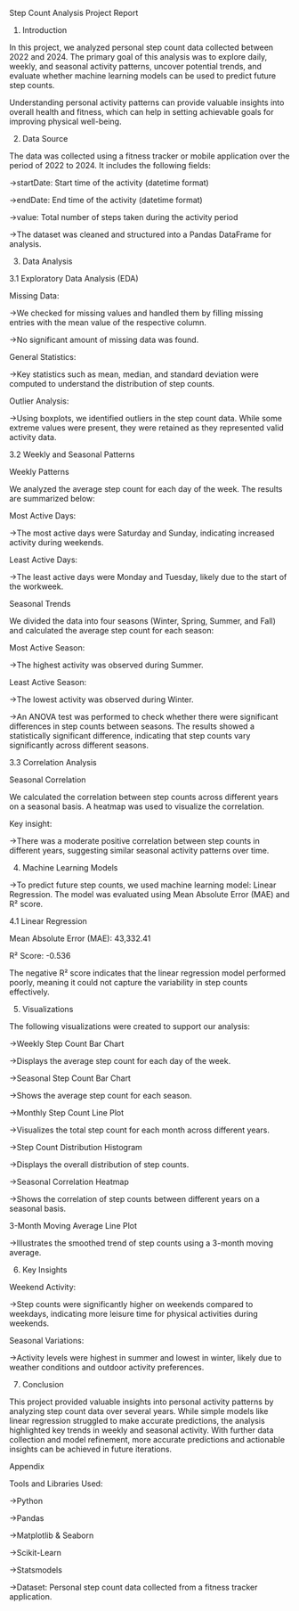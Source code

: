Step Count Analysis Project Report

1. Introduction
   
In this project, we analyzed personal step count data collected between 2022 and 2024. The primary goal of this analysis was to explore daily, weekly, and seasonal activity patterns, uncover potential trends, and evaluate whether machine learning models can be used to predict future step counts.

Understanding personal activity patterns can provide valuable insights into overall health and fitness, which can help in setting achievable goals for improving physical well-being.

2. Data Source
   
The data was collected using a fitness tracker or mobile application over the period of 2022 to 2024. It includes the following fields:

->startDate: Start time of the activity (datetime format)

->endDate: End time of the activity (datetime format)

->value: Total number of steps taken during the activity period

->The dataset was cleaned and structured into a Pandas DataFrame for analysis.

3. Data Analysis
   
3.1 Exploratory Data Analysis (EDA)

Missing Data:

->We checked for missing values and handled them by filling missing entries with the mean value of the respective column.

->No significant amount of missing data was found.

General Statistics:

->Key statistics such as mean, median, and standard deviation were computed to understand the distribution of step counts.

Outlier Analysis:

->Using boxplots, we identified outliers in the step count data. While some extreme values were present, they were retained as they represented valid activity data.

3.2 Weekly and Seasonal Patterns

Weekly Patterns

We analyzed the average step count for each day of the week. The results are summarized below:

Most Active Days:

->The most active days were Saturday and Sunday, indicating increased activity during weekends.

Least Active Days:

->The least active days were Monday and Tuesday, likely due to the start of the workweek.

Seasonal Trends

We divided the data into four seasons (Winter, Spring, Summer, and Fall) and calculated the average step count for each season:

Most Active Season:

->The highest activity was observed during Summer.

Least Active Season:

->The lowest activity was observed during Winter.

->An ANOVA test was performed to check whether there were significant differences in step counts between seasons. The results showed a statistically significant difference, indicating that step counts vary significantly across different seasons.

3.3 Correlation Analysis

Seasonal Correlation

We calculated the correlation between step counts across different years on a seasonal basis. A heatmap was used to visualize the correlation.

Key insight:

->There was a moderate positive correlation between step counts in different years, suggesting similar seasonal activity patterns over time.

4. Machine Learning Models

->To predict future step counts, we used machine learning model: Linear Regression. The model was evaluated using Mean Absolute Error (MAE) and R² score.

4.1 Linear Regression

Mean Absolute Error (MAE): 43,332.41

R² Score: -0.536

The negative R² score indicates that the linear regression model performed poorly, meaning it could not capture the variability in step counts effectively.

5. Visualizations
   
The following visualizations were created to support our analysis:

->Weekly Step Count Bar Chart

->Displays the average step count for each day of the week.

->Seasonal Step Count Bar Chart

->Shows the average step count for each season.

->Monthly Step Count Line Plot

->Visualizes the total step count for each month across different years.

->Step Count Distribution Histogram

->Displays the overall distribution of step counts.

->Seasonal Correlation Heatmap

->Shows the correlation of step counts between different years on a seasonal basis.

3-Month Moving Average Line Plot

->Illustrates the smoothed trend of step counts using a 3-month moving average.

6. Key Insights
   
Weekend Activity:

->Step counts were significantly higher on weekends compared to weekdays, indicating more leisure time for physical activities during weekends.

Seasonal Variations:

->Activity levels were highest in summer and lowest in winter, likely due to weather conditions and outdoor activity preferences.

7. Conclusion
   
This project provided valuable insights into personal activity patterns by analyzing step count data over several years. While simple models like linear regression struggled to make accurate predictions, the analysis highlighted key trends in weekly and seasonal activity. With further data collection and model refinement, more accurate predictions and actionable insights can be achieved in future iterations.

Appendix

Tools and Libraries Used:

->Python

->Pandas

->Matplotlib & Seaborn

->Scikit-Learn

->Statsmodels

->Dataset: Personal step count data collected from a fitness tracker application.
